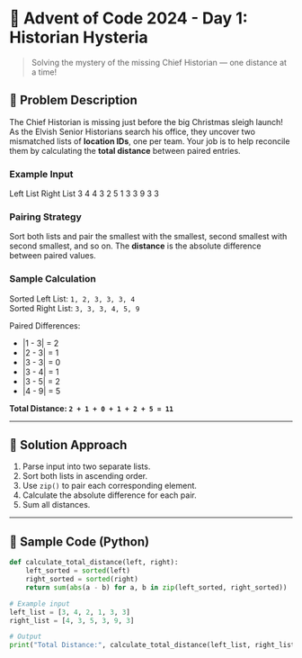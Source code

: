 # 🎄 Advent of Code 2024 - Day 1: Historian Hysteria

> Solving the mystery of the missing Chief Historian — one distance at a time!

## 📜 Problem Description

The Chief Historian is missing just before the big Christmas sleigh launch! As the Elvish Senior Historians search his office, they uncover two mismatched lists of **location IDs**, one per team. Your job is to help reconcile them by calculating the **total distance** between paired entries.

### Example Input
Left List Right List 3 4 4 3 2 5 1 3 3 9 3 3


### Pairing Strategy

Sort both lists and pair the smallest with the smallest, second smallest with second smallest, and so on. The **distance** is the absolute difference between paired values.

### Sample Calculation

Sorted Left List: `1, 2, 3, 3, 3, 4`  
Sorted Right List: `3, 3, 3, 4, 5, 9`

Paired Differences:

- |1 - 3| = 2  
- |2 - 3| = 1  
- |3 - 3| = 0  
- |3 - 4| = 1  
- |3 - 5| = 2  
- |4 - 9| = 5  

**Total Distance: `2 + 1 + 0 + 1 + 2 + 5 = 11`**

---

## 🧠 Solution Approach

1. Parse input into two separate lists.
2. Sort both lists in ascending order.
3. Use `zip()` to pair each corresponding element.
4. Calculate the absolute difference for each pair.
5. Sum all distances.

---

## 🧪 Sample Code (Python)

```python
def calculate_total_distance(left, right):
    left_sorted = sorted(left)
    right_sorted = sorted(right)
    return sum(abs(a - b) for a, b in zip(left_sorted, right_sorted))

# Example input
left_list = [3, 4, 2, 1, 3, 3]
right_list = [4, 3, 5, 3, 9, 3]

# Output
print("Total Distance:", calculate_total_distance(left_list, right_list))


